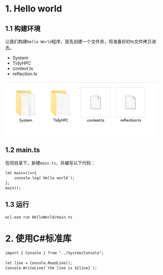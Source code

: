 ﻿# 1. Hello world

## 1.1 构建环境

让我们构建`Hello World`程序，首先创建一个文件夹，将准备好的ts文件拷贝进去。

- System
- TidyHPC
- context.ts
- reflection.ts

![image-20240903174901246](static\image-20240903174901246.png)

## 1.2 main.ts

在同目录下，新建`main.ts`，并编写以下代码：

```
let main=()=>{
	console.log(`Hello world`);
};
main();
```

## 1.3 运行

```
wcl.exe run HelloWorld/main.ts
```

# 2. 使用C#标准库

```
import { Console } from "../System/Console";

let line = Console.ReadLine();
Console.WriteLine(`the line is ${line}`);
```



